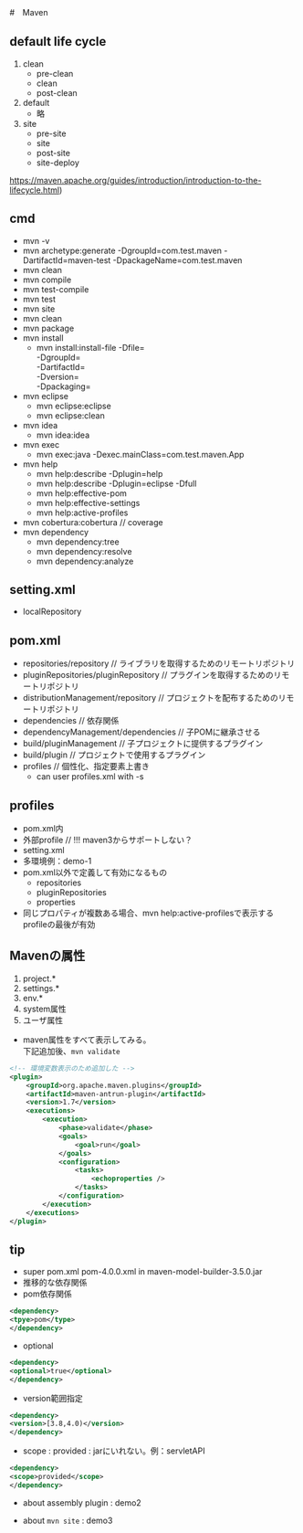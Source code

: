 #　Maven

## default life cycle 
1. clean
    - pre-clean
    - clean
    - post-clean
2. default
    - 略
3. site
    - pre-site
    - site
    - post-site
    - site-deploy

https://maven.apache.org/guides/introduction/introduction-to-the-lifecycle.html)

## cmd 
- mvn -v
- mvn archetype:generate -DgroupId=com.test.maven -DartifactId=maven-test -DpackageName=com.test.maven
- mvn clean
- mvn compile
- mvn test-compile
- mvn test
- mvn site
- mvn clean
- mvn package
- mvn install
    - mvn install:install-file -Dfile=<path-to-file>  
                               -DgroupId=<group-id>  
                               -DartifactId=<artifact-id>  
                               -Dversion=<version>  
                               -Dpackaging=<packaging>  
- mvn eclipse
    - mvn eclipse:eclipse
    - mvn eclipse:clean
- mvn idea
    - mvn idea:idea
- mvn exec
    - mvn exec:java -Dexec.mainClass=com.test.maven.App
- mvn help
    - mvn help:describe -Dplugin=help
    - mvn help:describe -Dplugin=eclipse -Dfull
    - mvn help:effective-pom
    - mvn help:effective-settings
    - mvn help:active-profiles
- mvn cobertura:cobertura               // coverage
- mvn dependency
    - mvn dependency:tree
    - mvn dependency:resolve
    - mvn dependency:analyze


## setting.xml
- localRepository

## pom.xml
- repositories/repository               // ライブラリを取得するためのリモートリポジトリ
- pluginRepositories/pluginRepository   // プラグインを取得するためのリモートリポジトリ
- distributionManagement/repository     // プロジェクトを配布するためのリモートリポジトリ
- dependencies                          // 依存関係
- dependencyManagement/dependencies     // 子POMに継承させる
- build/pluginManagement                // 子プロジェクトに提供するプラグイン
- build/plugin                          // プロジェクトで使用するプラグイン 
- profiles                              // 個性化、指定要素上書き
    - can user profiles.xml with -s

    
## profiles
- pom.xml内
- 外部profile                        // !!! maven3からサポートしない？
- setting.xml 
- 多環境例：demo-1
- pom.xml以外で定義して有効になるもの
    - repositories
    - pluginRepositories
    - properties
- 同じプロパティが複数ある場合、mvn help:active-profilesで表示するprofileの最後が有効

## Mavenの属性
1. project.*
2. settings.*
3. env.*
4. system属性
5. ユーザ属性

- maven属性をすべて表示してみる。  
下記追加後、`mvn validate`
```xml
<!-- 環境変数表示のため追加した -->
<plugin>
    <groupId>org.apache.maven.plugins</groupId>
    <artifactId>maven-antrun-plugin</artifactId>
    <version>1.7</version>
    <executions>
        <execution>
            <phase>validate</phase>
            <goals>
                <goal>run</goal>
            </goals>
            <configuration>
                <tasks>
                    <echoproperties />
                </tasks>
            </configuration>
        </execution>
    </executions>
</plugin>
```

## tip
- super pom.xml
pom-4.0.0.xml in maven-model-builder-3.5.0.jar
- 推移的な依存関係
- pom依存関係 
```xml
<dependency>
<tpye>pom</type>
</dependency>
```

- optional
```xml
<dependency>
<optional>true</optional>
</dependency>
```

- version範囲指定
```xml
<dependency>
<version>[3.8,4.0)</version>
</dependency>
```

- scope : provided : jarにいれない。例：servletAPI
```xml
<dependency>
<scope>provided</scope>
</dependency>
```

- about assembly plugin : demo2

- about `mvn site` : demo3